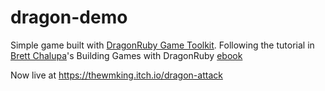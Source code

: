 # dragon-demo

Simple game built with [DragonRuby Game Toolkit](https://dragonruby.org/toolkit/game).
Following the tutorial in [Brett Chalupa](https://github.com/brettchalupa)'s Building Games with DragonRuby [ebook](https://book.dragonriders.community/introduction.html)

Now live at https://thewmking.itch.io/dragon-attack